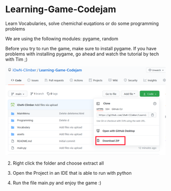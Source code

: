 # Learning-Game-Codejam
Learn Vocabularies, solve chemichal euqations or do some programming problems

We are using the following modules: pygame, random
 
Before you try to run the game, make sure to install pygame. If you have problems with installing pygame, go ahead and watch the tutorial by tech with Tim ;)


![1. Download all the code as a ZIP folder](https://github.com/iOwN-Climber/Learning-Game-Codejam/blob/main/assets/1.PNG)

2. Right click the folder and choose extract all

3. Open the Project in an IDE that is able to run with python

4. Run the file main.py and enjoy the game :)



